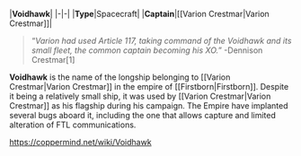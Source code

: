 |**Voidhawk**|
|-|-|
|**Type**|Spacecraft|
|**Captain**|[[Varion Crestmar\|Varion Crestmar]]|

>“*Varion had used Article 117, taking command of the Voidhawk and its small fleet, the common captain becoming his XO.*”
\-Dennison Crestmar[1]


**Voidhawk** is the name of the longship belonging to [[Varion Crestmar\|Varion Crestmar]] in the empire of [[Firstborn\|Firstborn]]. Despite it being a relatively small ship, it was used by [[Varion Crestmar\|Varion Crestmar]] as his flagship during his campaign. The Empire have implanted several bugs aboard it, including the one that allows capture and limited alteration of FTL communications.



https://coppermind.net/wiki/Voidhawk
